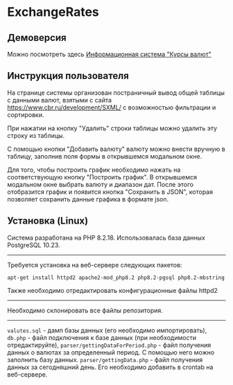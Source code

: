 # ExchangeRates
## Демоверсия
Можно посмотреть здесь [Информационная система "Курсы валют"](http://176.108.144.234/)
## Инструкция пользователя

На странице системы организован постраничный вывод общей таблицы с данными валют, взятыми с сайта https://www.cbr.ru/development/SXML/ с возможностью фильтрации и сортировки. 

При нажатии на кнопку "Удалить" строки таблицы можно удалить эту строку из таблицы. 

С помощью кнопки "Добавить валюту" валюту можно внести вручную в таблицу, заполнив поля формы в открывшемся модальном окне.

Для того, чтобы построить график необходимо нажать на соответствующую кнопку "Построить график". В открывшемся модальном окне выбрать валюту и диапазон дат. После этого отобразится график и появится кнопка "Сохранить в JSON", которая позволяет сохранить данные графика в формате json.

## Установка (Linux)
Система разработана на PHP 8.2.18. Использовалась база данных PostgreSQL 10.23.
___
Требуется установка на веб-сервере следующих пакетов:

`apt-get install httpd2 apache2-mod_php8.2 php8.2-pgsql php8.2-mbstring`

Также необходимо отредактировать конфигурационные файлы httpd2
___
Необходимо склонировать все файлы репозитория. 
___
`valutes.sql` - дамп базы данных (его необходимо импортировать),
`db.php` - файл подключения к базе данных (при необходимости отредактируйте), 
`parser/gettingDataForPeriod.php` - файл получения данных о валютах за определенный период. С помощью него можно заполнить базу данных. 
`parser/gettingData.php` - файл получения данных за сегодняшний день. Его необходимо добавить в crontab на веб-сервере.



